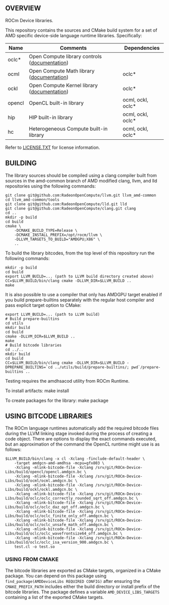 ## OVERVIEW

ROCm Device libraries.

This repository contains the sources and CMake build system for a
set of AMD specific device-side language runtime libraries.  Specifically:

| **Name** | **Comments** | **Dependencies** |
| --- | --- | --- |
| oclc* | Open Compute library controls ([documentation](doc/OCML.md#controls)) | |
| ocml | Open Compute Math library ([documentation](doc/OCML.md)) | oclc* |
| ockl | Open Compute Kernel library ([documentation](doc/OCKL.md)) | oclc* |
| opencl | OpenCL built-in library | ocml, ockl, oclc* |
| hip | HIP built-in library | ocml, ockl, oclc* |
| hc | Heterogeneous Compute built-in library | ocml, ockl, oclc* |

Refer to [LICENSE.TXT](LICENSE.TXT) for license information.

## BUILDING

The library sources should be compiled using a clang compiler built from
sources in the amd-common branch of AMD modified clang, llvm, and lld repositories
using the following commands:

    git clone git@github.com:RadeonOpenCompute/llvm.git llvm_amd-common
    cd llvm_amd-common/tools
    git clone git@github.com:RadeonOpenCompute/lld.git lld
    git clone git@github.com:RadeonOpenCompute/clang.git clang
    cd ..
    mkdir -p build
    cd build
    cmake \
        -DCMAKE_BUILD_TYPE=Release \
        -DCMAKE_INSTALL_PREFIX=/opt/rocm/llvm \
        -DLLVM_TARGETS_TO_BUILD="AMDGPU;X86" \
        ..

To build the library bitcodes, from the top level of this repository
run the following commands:

    mkdir -p build
    cd build
    export LLVM_BUILD=... (path to LLVM build directory created above)
    CC=$LLVM_BUILD/bin/clang cmake -DLLVM_DIR=$LLVM_BUILD ..
    make

It is also possible to use a compiler that only has AMDGPU target enabled if you build prepare-builtins separately
with the regular host compiler and pass explicit target option to CMake:

    export LLVM_BUILD=... (path to LLVM build)
    # Build prepare-builtins
    cd utils
    mkdir build
    cd build
    cmake -DLLVM_DIR=$LLVM_BUILD ..
    make
    # Build bitcode libraries
    cd ../..
    mkdir build
    cd build
    CC=$LLVM_BUILD/bin/clang cmake -DLLVM_DIR=$LLVM_BUILD -DPREPARE_BUILTINS=`cd ../utils/build/prepare-builtins/; pwd`/prepare-builtins ..

Testing requires the amdhsacod utility from ROCm Runtime.

To install artifacts:
    make install

To create packages for the library:
   make package

## USING BITCODE LIBRARIES
 
The ROCm language runtimes automatically add the required bitcode files during the
LLVM linking stage invoked during the process of creating a code object.  There are options
to display the exact commands executed, but an approximation of the command the OpenCL
runtime might use is as follows:

    $LLVM_BUILD/bin/clang -x cl -Xclang -finclude-default-header \
        -target amdgcn-amd-amdhsa -mcpu=gfx803 \
        -Xclang -mlink-bitcode-file -Xclang /srv/git/ROCm-Device-Libs/build/opencl/opencl.amdgcn.bc \
        -Xclang -mlink-bitcode-file -Xclang /srv/git/ROCm-Device-Libs/build/ocml/ocml.amdgcn.bc \
        -Xclang -mlink-bitcode-file -Xclang /srv/git/ROCm-Device-Libs/build/ockl/ockl.amdgcn.bc \
        -Xclang -mlink-bitcode-file -Xclang /srv/git/ROCm-Device-Libs/build/oclc/oclc_correctly_rounded_sqrt_off.amdgcn.bc \
        -Xclang -mlink-bitcode-file -Xclang /srv/git/ROCm-Device-Libs/build/oclc/oclc_daz_opt_off.amdgcn.bc \
        -Xclang -mlink-bitcode-file -Xclang /srv/git/ROCm-Device-Libs/build/oclc/oclc_finite_only_off.amdgcn.bc \
        -Xclang -mlink-bitcode-file -Xclang /srv/git/ROCm-Device-Libs/build/oclc/oclc_unsafe_math_off.amdgcn.bc \
        -Xclang -mlink-bitcode-file -Xclang /srv/git/ROCm-Device-Libs/build/oclc/oclc_wavefrontsize64_off.amdgcn.bc \
        -Xclang -mlink-bitcode-file -Xclang /srv/git/ROCm-Device-Libs/build/oclc/oclc_isa_version_900.amdgcn.bc \
        test.cl -o test.so

### USING FROM CMAKE

The bitcode libraries are exported as CMake targets, organized in a CMake
package. You can depend on this package using
`find_package(AMDDeviceLibs REQUIRED CONFIG)` after ensuring the
`CMAKE_PREFIX_PATH` includes either the build directory or install prefix of
the bitcode libraries. The package defines a variable
`AMD_DEVICE_LIBS_TARGETS` containing a list of the exported CMake
targets.

